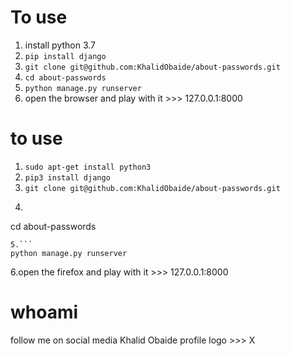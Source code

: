 # To use <windows>
1. install python 3.7
2. ``` pip install django ```
3. ``` git clone git@github.com:KhalidObaide/about-passwords.git ```
4. ``` cd about-passwords ```
5. ``` python manage.py runserver ```
6. open the browser and play with it >>> 127.0.0.1:8000


# to use <linux>
1. ``` sudo apt-get install python3 ```
2. ``` pip3 install django ```
3. ``` git clone git@github.com:KhalidObaide/about-passwords.git ``` 
4. ``` 
cd about-passwords
 ```
5.```
 python manage.py runserver
 ``` 
6.open the firefox and play with it >>> 127.0.0.1:8000

# whoami
follow me on social media 
Khalid Obaide 
profile logo >>> X